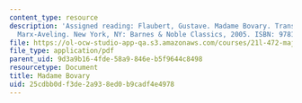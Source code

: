 ```yaml
---
content_type: resource
description: 'Assigned reading: Flaubert, Gustave. Madame Bovary. Translated by Eleanor
  Marx-Aveling. New York, NY: Barnes & Noble Classics, 2005. ISBN: 9781593080525.'
file: https://ol-ocw-studio-app-qa.s3.amazonaws.com/courses/21l-472-major-european-novels-fall-2008/25cdbb0df3de2a938ed0b9cadf4e4978_madame_bovary.pdf
file_type: application/pdf
parent_uid: 9d3a9b16-4fde-58a9-846e-b5f9644c8498
resourcetype: Document
title: Madame Bovary
uid: 25cdbb0d-f3de-2a93-8ed0-b9cadf4e4978
---
```

